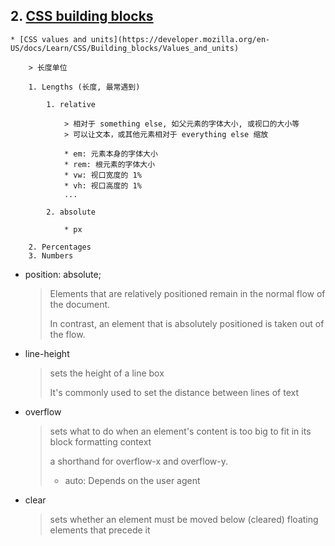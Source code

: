 
## 2. [CSS building blocks](https://developer.mozilla.org/en-US/docs/Learn/CSS/Building_blocks)

    * [CSS values and units](https://developer.mozilla.org/en-US/docs/Learn/CSS/Building_blocks/Values_and_units)

        > 长度单位

        1. Lengths (长度, 最常遇到)

            1. relative

                > 相对于 something else, 如父元素的字体大小, 或视口的大小等
                > 可以让文本，或其他元素相对于 everything else 缩放

                * em: 元素本身的字体大小
                * rem: 根元素的字体大小
                * vw: 视口宽度的 1%
                * vh: 视口高度的 1%
                ...

            2. absolute

                * px

        2. Percentages
        3. Numbers


* position: absolute;

    > Elements that are relatively positioned remain in the normal flow of the document. 
    > 
    > In contrast, an element that is absolutely positioned is taken out of the flow.

* line-height
  
    > sets the height of a line box
    >
    > It's commonly used to set the distance between lines of text

* overflow
  
    > sets what to do when an element's content is too big to fit in its block formatting context
    >
    > a shorthand for overflow-x and overflow-y.
    >
    > * auto: Depends on the user agent

* clear
  
    >  sets whether an element must be moved below (cleared) floating elements that precede it

